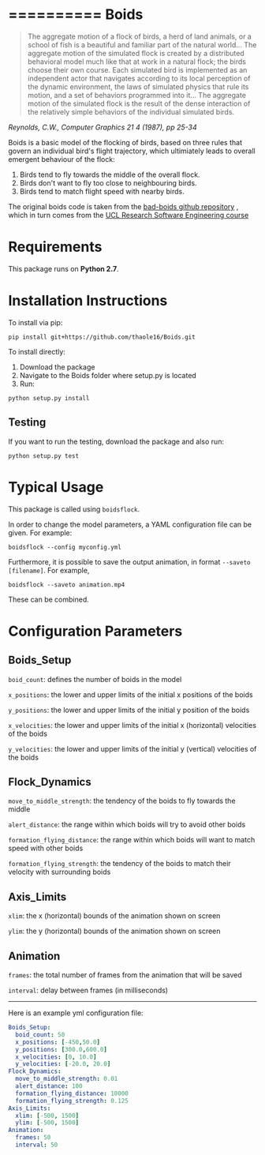 ==========
Boids
==========

> The aggregate motion of a flock of birds, a herd of land animals, or a school of fish is a beautiful and familiar
part of the natural world... The aggregate motion of the simulated flock is created by a distributed behavioral
model much like that at work in a natural flock; the birds choose their own course. Each simulated bird is implemented
as an independent actor that navigates according to its local perception of the dynamic environment, the laws of
simulated physics that rule its motion, and a set of behaviors programmed into it... The aggregate motion of the
simulated flock is the result of the dense interaction of the relatively simple behaviors of the individual
 simulated birds.

*Reynolds, C.W., Computer Graphics 21 4 (1987), pp 25-34*

Boids is a basic model of the flocking of birds, based on three rules that govern an individual bird's flight
trajectory, which ultimiately leads to overall emergent behaviour of the flock:

1. Birds tend to fly towards the middle of the overall flock.
2. Birds don't want to fly too close to neighbouring birds.
3. Birds tend to match flight speed with nearby birds.

The original boids code is taken from the
[bad-boids github repository](https://github.com/jamespjh/bad-boids)
, which in turn comes from the
[UCL Research Software Engineering course](http://github-pages.ucl.ac.uk/rsd-engineeringcourse/ch05construction/10boids.html)

Requirements
=========================

This package runs on **Python 2.7**.

Installation Instructions
=========================

To install via pip:

    pip install git+https://github.com/thaole16/Boids.git

To install directly:

1. Download the package
2. Navigate to the Boids folder where setup.py is located
3. Run:
```
python setup.py install
```

Testing
-------

If you want to run the testing, download the package and also run:

    python setup.py test


Typical Usage
=============

This package is called using `boidsflock`.

In order to change the model parameters, a YAML configuration file can be given. For example:

    boidsflock --config myconfig.yml

Furthermore, it is possible to save the output animation, in format `--saveto [filename]`. For example,

    boidsflock --saveto animation.mp4

These can be combined.

Configuration Parameters
========================

Boids_Setup
-----------
`boid_count`: defines the number of boids in the model

`x_positions`: the lower and upper limits of the initial x positions of the boids

`y_positions`: the lower and upper limits of the initial y position of the boids

`x_velocities`: the lower and upper limits of the initial x (horizontal) velocities of the boids

`y_velocities`: the lower and upper limits of the initial y (vertical) velocities of the boids


Flock_Dynamics
--------------
`move_to_middle_strength`: the tendency of the boids to fly towards the middle

`alert_distance`: the range within which boids will try to avoid other boids

`formation_flying_distance`: the range within which boids will want to match speed with other boids

`formation_flying_strength`: the tendency of the boids to match their velocity with surrounding boids


Axis_Limits
-----------
`xlim`: the x (horizontal) bounds of the animation shown on screen

`ylim`: the y (horizontal) bounds of the animation shown on screen

Animation
---------
`frames`:  the total number of frames from the animation that will be saved

`interval`: delay between frames (in milliseconds)

------------

Here is an example yml configuration file:

```yaml
Boids_Setup:
  boid_count: 50
  x_positions: [-450,50.0]
  y_positions: [300.0,600.0]
  x_velocities: [0, 10.0]
  y_velocities: [-20.0, 20.0]
Flock_Dynamics:
  move_to_middle_strength: 0.01
  alert_distance: 100
  formation_flying_distance: 10000
  formation_flying_strength: 0.125
Axis_Limits:
  xlim: [-500, 1500]
  ylim: [-500, 1500]
Animation:
  frames: 50
  interval: 50
 ```
